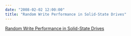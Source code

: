 ```yaml
---
date: "2008-02-02 12:00:00"
title: "Random Write Performance in Solid-State Drives"
---
```


[Random Write Performance in Solid-State Drives](/lemire/blog/2008/02-02-random-write-performance-in-solid-state-drives)

